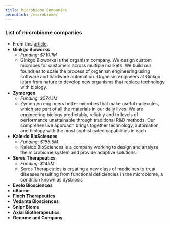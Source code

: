 ```yaml
---
title: Microbiome Companies
permalink: /microbiome/
---
```

### List of microbiome companies
* From this [article](https://www.medicalstartups.org/top/microbiome/).
* **Ginkgo Bioworks** 
	* *Funding: $719.1M* 
	* Ginkgo Bioworks is the organism company. We design custom microbes for customers across multiple markets. We build our foundries to scale the process of organism engineering using software and hardware automation. Organism engineers at Ginkgo learn from nature to develop new organisms that replace technology with biology.
* **Zymergen** 
	* *Funding: $574.1M* 
	* Zymergen engineers better microbes that make useful molecules, which are part of all the materials in our daily lives. We are engineering biology predictably, reliably and to levels of performance unattainable through traditional R&D methods. Our comprehensive approach brings together technology, automation, and biology with the most sophisticated capabilities in each.
* **Kaleido BioSciences** 
	* *Funding: $165.5M* 
	* Kaleido BioSciences is a company working to design and analyze the microbiome system and provide adaptive solutions.
* **Seres Therapeutics** 
	* *Funding: $145M* 
	* Seres Therapeutics is creating a new class of medicines to treat diseases resulting from functional deficiencies in the microbiome, a condition known as dysbiosis
* **Evelo Biosciences**
* **uBiome**
* **Finch Therapeutics**
* **Vedanta Biosciences**
* **Snipr Biome**
* **Axial Biotherapeutics**
* **Genome and Company**
